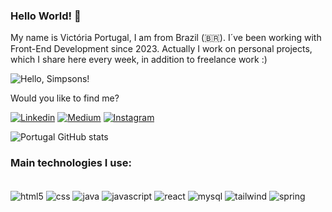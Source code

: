 
### Hello World! 👋

My name is Victória Portugal, I am from Brazil (🇧🇷). I´ve been working with Front-End Development since 2023. Actually I work on personal projects, which I share here every week, in addition to freelance work :)

![Hello, Simpsons!](https://media.giphy.com/media/ASd0Ukj0y3qMM/giphy.gif)


Would you like to find me?


[![Linkedin](https://img.shields.io/badge/LinkedIn-0077B5?style=for-the-badge&logo=linkedin&logoColor=white)](https://www.linkedin.com/in/devvictoriafernandes/)
[![Medium](https://img.shields.io/badge/Medium-12100E?style=for-the-badge&logo=medium&logoColor=white)](https://medium.com/@victoria.poortugal)
[![Instagram](https://img.shields.io/badge/Instagram-E4405F?style=for-the-badge&logo=instagram&logoColor=white)](https://www.instagram.com/vic.toshia)

![Portugal GitHub stats](https://github-readme-stats.vercel.app/api?username=victoriaportugal&show_icons=true&theme=radical)

### Main technologies I use:

<div style="display:inline_block"><br/>
    <img align="center" alt="html5" src="https://img.shields.io/badge/HTML5-E34F26?style=for-the-badge&logo=html5&logoColor=white"/>
    <img align="center" alt="css" src="https://img.shields.io/badge/CSS-239120?&style=for-the-badge&logo=css3&logoColor=white"/>
    <img align="center" alt="java" src="https://img.shields.io/badge/Java-ED8B00?style=for-the-badge&logo=openjdk&logoColor=white"/>
    <img align="center" alt="javascript" src="https://img.shields.io/badge/JavaScript-F7DF1E?style=for-the-badge&logo=javascript&logoColor=black"/>
    <img align="center" alt="react" src="https://img.shields.io/badge/React-20232A?style=for-the-badge&logo=react&logoColor=61DAFB"/>
    <img align="center" alt="mysql" src="https://img.shields.io/badge/MySQL-00000F?style=for-the-badge&logo=mysql&logoColor=white"/>
    <img align="center" alt="tailwind" src="https://img.shields.io/badge/Tailwind_CSS-38B2AC?style=for-the-badge&logo=tailwind-css&logoColor=white"/>
    <img align="center" alt="spring" src="https://img.shields.io/badge/Spring-6DB33F?style=for-the-badge&logo=spring&logoColor=white"/>

</div>
